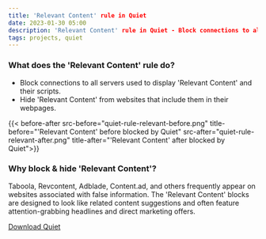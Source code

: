 ```yaml
---
title: 'Relevant Content' rule in Quiet
date: 2023-01-30 05:00
description: 'Relevant Content' rule in Quiet - Block connections to all servers used to display 'Relevant Content' and their scripts. Hide 'Relevant Content' from websites that include them in their webpages. 
tags: projects, quiet
---
```


### What does the 'Relevant Content' rule do?

- Block connections to all servers used to display 'Relevant Content' and their scripts.
- Hide 'Relevant Content' from websites that include them in their webpages.

{{< before-after src-before="quiet-rule-relevant-before.png" title-before="'Relevant Content' before blocked by Quiet" src-after="quiet-rule-relevant-after.png" title-after="'Relevant Content' after blocked by Quiet">}}


### Why block & hide 'Relevant Content'?

Taboola, Revcontent, Adblade, Content.ad, and others frequently appear on websites associated with false information. The 'Relevant Content' blocks are designed to look like related content suggestions and often feature attention-grabbing headlines and direct marketing offers.


[Download Quiet](https://apps.apple.com/app/apple-store/id1441525727?pt=119418684&ct=QuietRuleRelevant&mt=8)
